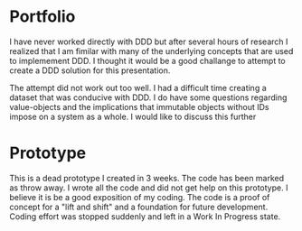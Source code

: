 # Portfolio

I have never worked directly with DDD but after several hours of research I realized that I am fimilar with many of the underlying concepts that are used to implemement DDD.
I thought it would be a good challange to attempt to create a DDD solution for this presentation.

The attempt did not work out too well. I had a difficult time creating a dataset that was conducive with DDD.
I do have some questions regarding value-objects and the implications that immutable objects without IDs impose on a system as a whole. I would like to discuss this further

# Prototype

This is a dead prototype I created in 3 weeks. The code has been marked as throw away. I wrote all the code and did not get help on this prototype. I believe it is be a good exposition of my coding. 
The code is a proof of concept for a "lift and shift" and a foundation for future development. Coding effort was stopped suddenly and left in a Work In Progress state.